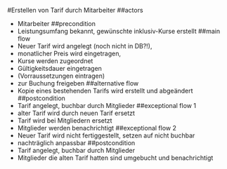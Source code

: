 #Erstellen  von Tarif durch Mitarbeiter
##actors
- Mitarbeiter
##precondition
- Leistungsumfang bekannt, gewünschte inklusiv-Kurse erstellt
##main flow
- Neuer Tarif wird angelegt (noch nicht in DB?!),
- monatlicher Preis wird eingetragen,
- Kurse werden zugeordnet
- Gültigkeitsdauer eingetragen
- (Vorraussetzungen eintragen)
- zur Buchung freigeben
##alternative flow
- Kopie eines bestehenden Tarifs wird erstellt und abgeändert
##postcondition
- Tarif angelegt, buchbar durch Mitglieder
##exceptional flow 1
- alter Tarif wird durch neuen Tarif ersetzt
- Tarif wird bei Mitgliedern ersetzt
- Mitglieder werden benachrichtigt
##exceptional flow 2
- Neuer Tarif wird nicht fertiggestellt, setzen auf nicht buchbar
- nachträglich anpassbar
##postcondition
- Tarif angelegt, buchbar durch Mitglieder
- Mitglieder die alten Tarif hatten sind umgebucht und benachrichtigt